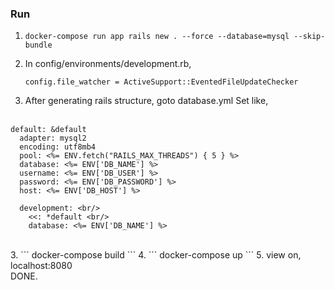 ### Run<br/>
1. ```
   docker-compose run app rails new . --force --database=mysql --skip-bundle
   ```
2. In config/environments/development.rb,<br/>
   ```
   config.file_watcher = ActiveSupport::EventedFileUpdateChecker
   ```
4. After generating rails structure, goto database.yml
Set like, <br/> <br/>
```
default: &default
  adapter: mysql2
  encoding: utf8mb4 
  pool: <%= ENV.fetch("RAILS_MAX_THREADS") { 5 } %> 
  database: <%= ENV['DB_NAME'] %> 
  username: <%= ENV['DB_USER'] %> 
  password: <%= ENV['DB_PASSWORD'] %> 
  host: <%= ENV['DB_HOST'] %> 
```
```
  development: <br/>
    <<: *default <br/>
    database: <%= ENV['DB_NAME'] %> 
```
<br/>
3.
```
  docker-compose build
 ```
4.
```
docker-compose up
```
5. view on, localhost:8080 <br/>
DONE.
    
           
